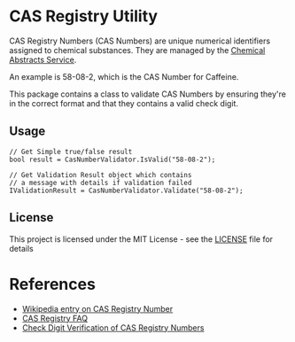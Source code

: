 # CAS Registry Utility

CAS Registry Numbers (CAS Numbers) are unique numerical identifiers assigned to chemical substances. They are managed by the [Chemical Abstracts Service](https://www.cas.org/).

An example is 58-08-2, which is the CAS Number for Caffeine.

This package contains a class to validate CAS Numbers by ensuring they're in the correct format and that they contains a valid check digit.

## Usage

```
// Get Simple true/false result
bool result = CasNumberValidator.IsValid("58-08-2");

// Get Validation Result object which contains
// a message with details if validation failed
IValidationResult = CasNumberValidator.Validate("58-08-2");
```

## License

This project is licensed under the MIT License - see the [LICENSE](LICENSE) file for details

# References

- [Wikipedia entry on CAS Registry Number](https://en.wikipedia.org/wiki/CAS_Registry_Number)
- [CAS Registry FAQ](https://www.cas.org/support/documentation/chemical-substances/faqs)
- [Check Digit Verification of CAS Registry Numbers](https://www.cas.org/support/documentation/chemical-substances/checkdig)